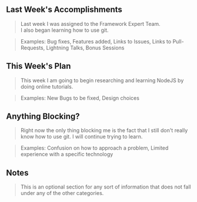 ## Last Week's Accomplishments

> Last week I was assigned to the Framework Expert Team.  
> I also began learning how to use git.

> Examples:
> Bug fixes, Features added, Links to Issues, Links to Pull-Requests, Lightning Talks, Bonus Sessions

## This Week's Plan

> This week I am going to begin researching and learning NodeJS 
> by doing online tutorials. 

> Examples: New Bugs to be fixed, Design choices

## Anything Blocking?

> Right now the only thing blocking me is the fact that I still 
> don't really know how to use git.  I will continue trying to learn.

> Examples: Confusion on how to approach a problem, Limited experience with a specific technology

## Notes

> This is an optional section for any sort of information that does not fall under any of the other categories.
